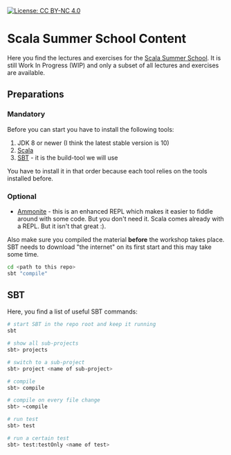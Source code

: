 [![License: CC BY-NC 4.0](https://licensebuttons.net/l/by-nc/4.0/80x15.png)](https://creativecommons.org/licenses/by-nc/4.0/)

# Scala Summer School Content
Here you find the lectures and exercises for the [Scala Summer School](http://scalasummerschool.github.io). It is still Work In Progress (WIP) and only a subset of all lectures and exercises are available.

## Preparations
### Mandatory
Before you can start you have to install the following tools:
 1. JDK 8 or newer (I think the latest stable version is 10)
 2. [Scala](https://www.scala-lang.org/download/)
 3. [SBT](https://www.scala-sbt.org/download.html) - it is the build-tool we will use
 
 You have to install it in that order because each tool relies on the tools installed before.
 
 ### Optional
  - [Ammonite](http://ammonite.io/#Ammonite-REPL) - this is an enhanced REPL which makes it easier to fiddle around with some code. But you don't need it. Scala comes already with a REPL. But it isn't that great :).
 
Also make sure you compiled the material **before** the workshop takes place. SBT needs to download "the internet" on its first start and this may take some time.

```bash
cd <path to this repo>
sbt "compile"
```

## SBT
Here, you find a list of useful SBT commands:

```bash
# start SBT in the repo root and keep it running
sbt

# show all sub-projects
sbt> projects

# switch to a sub-project
sbt> project <name of sub-project>

# compile
sbt> compile

# compile on every file change
sbt> ~compile

# run test
sbt> test

# run a certain test
sbt> test:testOnly <name of test>
```
